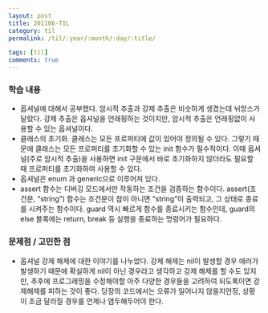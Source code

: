 ```yaml
---
layout: post
title: 201106-TIL
category: til
permalink: /til/:year/:month/:day/:title/

tags: [til]
comments: true
---
```

### 학습 내용
- 옵셔널에 대해서 공부했다. 암시적 추출과 강제 추출은 비슷하게 생겼는데 뉘앙스가 달랐다. 강제 추출은 옵셔널을 언래핑하는 것이지만, 암시적 추출은 언래핑없이 사용할 수 있는 옵셔널이다.
- 클래스의 초기화. 클래스는 모든 프로퍼티에 값이 있어야  정의될 수 있다. 그렇기 때문에 클래스는 모든 프로퍼티를 초기화할 수 있는 init 함수가 필수적이다. 이때 옵셔널(주로 암시적 추출)을 사용하면 init 구문에서 바로 초기화하지 않더라도 필요할 때 프로퍼티를 초기화하여 사용할 수 있다.
- 옵셔널은 enum 과 generic으로 이루어져 있다.
- assert 함수는 디버깅 모드에서만 작동하는 조건을 검증하는 함수이다. assert(조건문, “string”) 함수는 조건문이 참이 아니면 “string”이 출력되고, 그 상태로 종료를 시켜주는 함수이다. guard 역시 빠르게 함수를 종료시키는 함수인데, guard의  else 블록에는 return, break 등 실행을 종료하는 명령어가 필요하다.

### 문제점 / 고민한 점
- 옵셔널 강제 해제에 대한 이야기를 나누었다. 강제 해제는 nil이 발생할 경우 에러가 발생하기 때문에 확실하게 nil이 아닌 경우라고 생각하고 강제 해제를 할 수도 있지만, 추후에 프로그래밍을 수정해야할 아주 다양한 경우들을 고려하여 되도록이면 강제해제를 피하는 것이 좋다. 당장의 코드에서는 오류가 일어나지 않을지언정, 상황이 조금 달라질 경우를 언제나 염두해두어야 한다.
